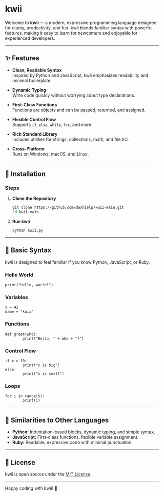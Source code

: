 # kwii

Welcome to **kwii** — a modern, expressive programming language designed for clarity, productivity, and fun. kwii blends familiar syntax with powerful features, making it easy to learn for newcomers and enjoyable for experienced developers.

---

## ✨ Features

- **Clean, Readable Syntax**  
    Inspired by Python and JavaScript, kwii emphasizes readability and minimal boilerplate.

- **Dynamic Typing**  
    Write code quickly without worrying about type declarations.

- **First-Class Functions**  
    Functions are objects and can be passed, returned, and assigned.

- **Flexible Control Flow**  
    Supports `if`, `else`, `while`, `for`, and more.

- **Rich Standard Library**  
    Includes utilities for strings, collections, math, and file I/O.

- **Cross-Platform**  
    Runs on Windows, macOS, and Linux.

---

## 🚀 Installation

### Steps

1. **Clone the Repository**
     ```sh
     git clone https://github.com/daxhielp/kwii-main.git
     cd kwii-main
     ```

2. **Run kwii**
     ```sh
     python kwii.py
     ```

---

## 📝 Basic Syntax

kwii is designed to feel familiar if you know Python, JavaScript, or Ruby.

### Hello World

```kwii
print("Hello, world!")
```

### Variables

```kwii
x = 42
name = "kwii"
```

### Functions

```kwii
def greet(who):
        print("Hello, " + who + "!")
```

### Control Flow

```kwii
if x > 10:
        print("x is big")
else:
        print("x is small")
```

### Loops

```kwii
for i in range(5):
        print(i)
```

---

## 🔗 Similarities to Other Languages

- **Python:** Indentation-based blocks, dynamic typing, and simple syntax.
- **JavaScript:** First-class functions, flexible variable assignment.
- **Ruby:** Readable, expressive code with minimal punctuation.

---

## 📄 License

kwii is open source under the [MIT License](LICENSE).

---

Happy coding with kwii! 🎉